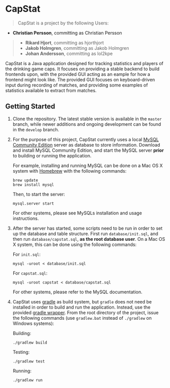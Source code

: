 CapStat
=======

>CapStat is a project by the following Users:
>
* **Christian Persson**, committing as Christian Persson
> * **Rikard Hjort**, committing as hjorthjort
> * **Jakob Holmgren**, committing as Jakob Holmgren
> * **Johan Andersson**, committing as lol2kpe

CapStat is a Java application designed for tracking statistics and players of the drinking game caps. It focuses on providing a stable backend to build frontends upon, with the provided GUI acting as an eample for how a frontend might look like. The provided GUI focuses on keyboard-driven input during recording of matches, and providing some examples of statistics available to extract from matches.

## Getting Started
1.  Clone the repository. The latest stable version is available in the `master` branch, while newer additions and ongoing development can be found in the `develop` branch.
2.  For the purpose of this project, CapStat currently uses a local [MySQL Community Edition](https://www.mysql.com/products/community/) server as database to store information. Download and install MySQL Community Edition, and start the MySQL server **prior** to building or running the application.

    For example, installing and running MySQL can be done on a Mac OS X system with [Homebrew](http://brew.sh/) with the following commands:

        brew update
        brew install mysql

    Then, to start the server:

        mysql.server start

    For other systems, please see MySQLs installation and usage instructions.

3.  After the server has started, some scripts need to be run in order to set up the database and table structure. First run `database/init.sql`, and then run `database/capstat.sql`, **as the root database user**. On a Mac OS X system, this can be done using the following commands:

    For `init.sql`:

        mysql -uroot < database/init.sql

    For `capstat.sql`:

        mysql -uroot capstat < database/capstat.sql

    For other systems, please refer to the MySQL documentation.

4.  CapStat uses [gradle](http://gradle.org/) as build system, but `gradle` does not need be installed in order to build and run the application. Instead, use the provided [gradle wrapper](https://docs.gradle.org/current/userguide/gradle_wrapper.html). From the root directory of the project, issue the following commands (use `gradlew.bat` instead of `./gradlew` on Windows systems):

    Building:

        ./gradlew build

    Testing:

        ./gradlew test

    Running:

        ./gradlew run
